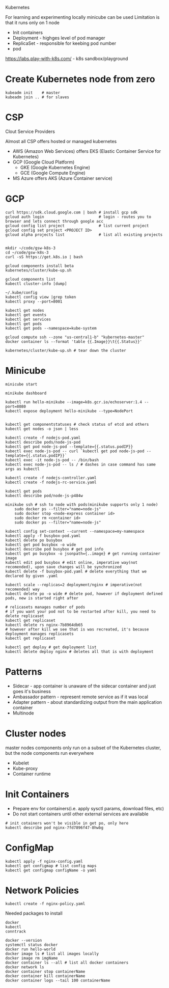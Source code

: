Kubernetes

For learning and experimenting locally minicube can be used
Limitation is that it runs only on 1 node

* Init containers
* Deployment - highges level of pod manager
* ReplicaSet - responsible for keebing pod number
* pod

https://labs.play-with-k8s.com/ - k8s sandbox/playground

# Create Kubernetes node from zero

```
kubeadm init    # master
kubeadm join .. # for slaves
```


# CSP
Clout Service Providers

Almost all CSP offers hosted or managed kubernetes
* AWS (Amazon Web Services) offers EKS (Elastic Container Service for Kubernetes)
* GCP (Google Cloud Platform)
	* GKE (Google Kubernetes Engine)
	* GCE (Google Compute Engine)
* MS Azure offers AKS (Azure Container service)

# GCP

```
curl https://sdk.cloud.google.com | bash # install gcp sdk
gcloud auth login                        # login - routes you to browser and lets connect through google acc
gcloud config list project               # list current project
gcloud config set project <PROJECT ID>
gcloud alpha projects list               # list all existing projects


mkdir ~/code/gsw-k8s-3
cd ~/code/gsw-k8s-3
curl -sS https://get.k8s.io | bash

gcloud components install beta
kubernetes/cluster/kube-up.sh

gcloud components list
kubectl cluster-info [dump]

~/.kube/config
kubectl config view |grep token
kubectl proxy --port=8001

kubectl get nodes
kubectl get events
kubectl get services
kubectl get pods
kubectl get pods --namespace=kube-system

gcloud compute ssh --zone "us-central1-b" "kubernetes-master"
docker container ls --format 'table {{.Image}}\t{{.Status}}' 

kubernetes/cluster/kube-up.sh # tear down the cluster
```

# Minicube

```
minicube start

minikube dashboard

kubectl run hello-minikube --image=k8s.gcr.io/echoserver:1.4 --port=8080
kubectl expose deployment hello-minikube --type=NodePort


kubectl get componentstatuses # check status of etcd and others
kubectl get nodes -o json | less

kubectl create -f nodejs-pod.yaml
kubectl describe pods/node-js-pod
kubectl get pod node-js-pod --template={{.status.podIP}}
kubectl exec node-js-pod -- curl `kubectl get pod node-js-pod --template={{.status.podIP}}`
kubectl exec -it node-js-pod -- /bin/bash
kubectl exec node-js-pod -- ls / # dashes in case command has same args as kubectl

kubectl create -f nodejs-controller.yaml
kubectl create -f nodejs-rc-service.yaml

kubectl get pods
kubectl describe pod/node-js-p484w

minikube ssh # ssh to node with pods(minikube supports only 1 node)
	sudo docker ps --filter="name=node-js"
	sudo docker stop <node-express container id>
	sudo docker rm <container id>
	sudo docker ps --filter="name=node-js"

```

```
kubectl config set-context --current --namespace=my-namespace
kubectl apply -f busybox-pod.yaml
kubectl delete po busybox
kubectl get pod busybox -o wide
kubectl describe pod busybox # get pod info
kubectl get po busybox -o jsonpath={..image} # get running container image
kubectl edit pod busybox # edit online, imperative way(not recomended), upon save changes will be synchronized
kubectl delete -f busybox-pod.yaml # delete everything that we declared by given .yaml

kubectl scale --replicas=2 deployment/nginx # imperative(not recomended) way
kubectl delete po -o wide # delete pod, however if deployment defined pods, new is started right after

# relicasets manages number of pods
# if you want your pod not to be restarted after kill, you need to delete replicaset
kubectl get replicaset
kubectl delete rs nginx-7b8964db65
# however after kill we see that is was recreated, it's because deployment manages replicasets
kubectl get replicaset

kubectl get deploy # get deployment list
kubectl delete deploy nginx # deletes all that is with deployment
```


# Patterns

* Sidecar - app container is unaware of the sidecar container and just goes it's business
* Ambassador pattern - represent remote service as if it was local
* Adapter pattern - about standardizing output from the main application container
* Multinode

# Cluster nodes
master nodes components only run on a subset of the Kubernetes cluster, but the node  components run
everywhere

* Kubelet
* Kube-proxy
* Container runtime

# Init Containers

* Prepare env for containers(i.e. apply sysctl params, download files, etc)
* Do not start containers until other external services are available

```
# init cotainers won't be visible in get po, only here
kubectl describe pod nginx-7fd7896f47-8hwbg
```

# ConfigMap

```
kubectl apply -f nginx-config.yaml
kubectl get configmap # list config maps
kubectl get configmap configName -o yaml
```

# Network Policies

```
kubectl create -f nginx-policy.yaml
```



Needed packages to install
```
docker
kubectl
conntrack 
```

```
docker --version
systemctl status docker
docker run hello-world
docker image ls # list all images locally
docker image rm imgName
docker container ls --all # list all docker containers
docker network ls
docker container stop containerName 
docker container kill containerName
docker container logs --tail 100 containerName
```

